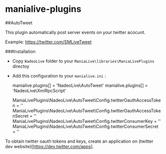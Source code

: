 manialive-plugins
=================

##AutoTweet

This plugin automatically post server events on your twitter acocunt.

Example: https://twitter.com/SMLiveTweet

###Installation

* Copy `NadeoLive` folder to your `ManiaLive\libraries\ManiaLivePlugins` directoy
* Add this configuration to your `manialive.ini` :

	manialive.plugins[] = 'NadeoLive\AutoTweet'
	manialive.plugins[] = 'NadeoLive\XmlRpcScript'

	ManiaLivePlugins\NadeoLive\AutoTweet\Config.twitterOauthAccessToken = ''
	ManiaLivePlugins\NadeoLive\AutoTweet\Config.twitterOauthAccessTokenSecret = ''
	ManiaLivePlugins\NadeoLive\AutoTweet\Config.twitterConsumerKey = ''
	ManiaLivePlugins\NadeoLive\AutoTweet\Config.twitterConsumerSecret = ''
	
To obtain twitter oauth tokens and keys, create an application on (twitter dev website)[https://dev.twitter.com/apps]. 